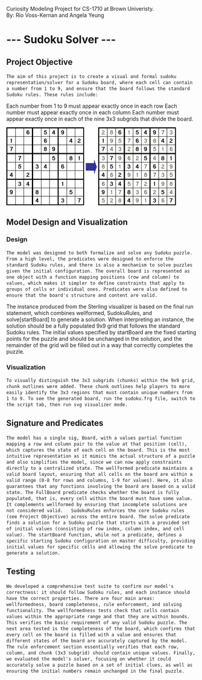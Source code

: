 Curiosity Modeling Project for CS-1710 at Brown Univeristy. \
By: Rio Voss-Kernan and Angela Yeung
# --- Sudoku Solver --- 
## Project Objective
	The aim of this project is to create a visual and formal sudoku representation/solver for a Sudoku board, where each cell can contain a number from 1 to 9, and ensure that the board follows the standard Sudoku rules. These rules include:
Each number from 1 to 9 must appear exactly once in each row
Each number must appear exactly once in each column
Each number must appear exactly once in each of the nine 3x3 subgrids that divide the board. 

![sudoku before and after](sudoku_rules.gif)


## Model Design and Visualization
### Design
	The model was designed to both formalize and solve any Sudoku puzzle. From a high level, the predicates were designed to enforce the standard Sudoku rules, and there is also a mechanism to solve puzzles given the initial configuration. The overall board is represented as one object with a function mapping positions (row and column) to values, which makes it simpler to define constraints that apply to groups of cells or individual ones. Predicates were also defined to ensure that the board's structure and content are valid. 
The instance produced from the Sterling visualizer is based on the final run statement, which combines wellformed, SudokuRules, and solve[startBoard] to generate a solution. When interpreting an instance, the solution should be a fully populated 9x9 grid that follows the standard Sudoku rules. The initial values specified by startBoard are the fixed starting points for the puzzle and should be unchanged in the solution, and the remainder of the grid will be filled out in a way that correctly completes the puzzle. 



### Visualization
	To visually distinguish the 3x3 subgrids (chunks) within the 9x9 grid, chunk outlines were added. These chunk outlines help players to more easily identify the 3x3 regions that must contain unique numbers from 1 to 9. To see the generated board, run the sudoku.frg file, switch to the script tab, then run svg visualizer mode. 


## Signature and Predicates
	The model has a single sig, Board, with a values partial function mapping a row and column pair to the value at that position (cell), which captures the state of each cell on the board. This is the most intuitive representation as it mimics the actual structure of a puzzle and also simplifies the model, since we can now apply constraints directly to a centralized state. The wellformed predicate maintains a valid board layout, ensuring that all cells on the board are within a valid range (0-8 for rows and columns, 1-9 for values). Here, it also guarantees that any functions involving the board are based on a valid state. The FullBoard predicate checks whether the board is fully populated, that is, every cell within the board must have some value. It complements wellformed by ensuring that incomplete solutions are not considered valid.   SudokuRules enforces the core Sudoku rules (see Project Objective) across the entire board. The solve predicate finds a solution for a Sudoku puzzle that starts with a provided set of initial values (consisting of row index, column index, and cell value). The startBoard function, while not a predicate, defines a specific starting Sudoku configuration on master difficulty, providing initial values for specific cells and allowing the solve predicate to generate a solution.
	

## Testing
	We developed a comprehensive test suite to confirm our model's correctness: it should follow Sudoku rules, and each instance should have the correct properties. There are four main areas: wellformedness, board completeness, rule enforcement, and solving functionality. The wellformedness tests check that cells contain values within the appropriate range and that they are within bounds. This verifies the basic requirement of any valid Sudoku puzzle. The next area tested is the completeness of the board, which confirms that every cell on the board is filled with a value and ensures that different states of the board are accurately captured by the model. The rule enforcement section essentially verifies that each row, column, and chunk (3x3 subgrid) should contain unique values. Finally, we evaluated the model's solver, focusing on whether it could accurately solve a puzzle based on a set of initial clues, as well as ensuring the initial numbers remain unchanged in the final puzzle. 
	
